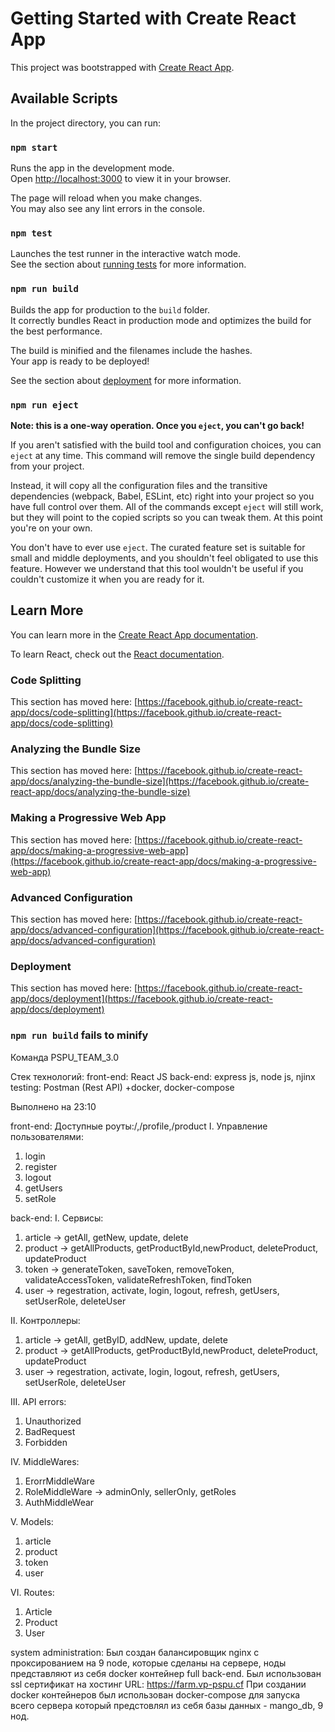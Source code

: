 # Getting Started with Create React App

This project was bootstrapped with [Create React App](https://github.com/facebook/create-react-app).

## Available Scripts

In the project directory, you can run:

### `npm start`

Runs the app in the development mode.\
Open [http://localhost:3000](http://localhost:3000) to view it in your browser.

The page will reload when you make changes.\
You may also see any lint errors in the console.

### `npm test`

Launches the test runner in the interactive watch mode.\
See the section about [running tests](https://facebook.github.io/create-react-app/docs/running-tests) for more information.

### `npm run build`

Builds the app for production to the `build` folder.\
It correctly bundles React in production mode and optimizes the build for the best performance.

The build is minified and the filenames include the hashes.\
Your app is ready to be deployed!

See the section about [deployment](https://facebook.github.io/create-react-app/docs/deployment) for more information.

### `npm run eject`

**Note: this is a one-way operation. Once you `eject`, you can't go back!**

If you aren't satisfied with the build tool and configuration choices, you can `eject` at any time. This command will remove the single build dependency from your project.

Instead, it will copy all the configuration files and the transitive dependencies (webpack, Babel, ESLint, etc) right into your project so you have full control over them. All of the commands except `eject` will still work, but they will point to the copied scripts so you can tweak them. At this point you're on your own.

You don't have to ever use `eject`. The curated feature set is suitable for small and middle deployments, and you shouldn't feel obligated to use this feature. However we understand that this tool wouldn't be useful if you couldn't customize it when you are ready for it.

## Learn More

You can learn more in the [Create React App documentation](https://facebook.github.io/create-react-app/docs/getting-started).

To learn React, check out the [React documentation](https://reactjs.org/).

### Code Splitting

This section has moved here: [https://facebook.github.io/create-react-app/docs/code-splitting](https://facebook.github.io/create-react-app/docs/code-splitting)

### Analyzing the Bundle Size

This section has moved here: [https://facebook.github.io/create-react-app/docs/analyzing-the-bundle-size](https://facebook.github.io/create-react-app/docs/analyzing-the-bundle-size)

### Making a Progressive Web App

This section has moved here: [https://facebook.github.io/create-react-app/docs/making-a-progressive-web-app](https://facebook.github.io/create-react-app/docs/making-a-progressive-web-app)

### Advanced Configuration

This section has moved here: [https://facebook.github.io/create-react-app/docs/advanced-configuration](https://facebook.github.io/create-react-app/docs/advanced-configuration)

### Deployment

This section has moved here: [https://facebook.github.io/create-react-app/docs/deployment](https://facebook.github.io/create-react-app/docs/deployment)

### `npm run build` fails to minify

Команда PSPU_TEAM_3.0

Стек технологий:
front-end: React JS
back-end: express js, node js, njinx
testing: Postman (Rest API)
+docker, docker-compose

Выполнено на 23:10

front-end:
Доступные роуты:/,/profile,/product
I. Управление пользователями:

1. login
2. register
3. logout
4. getUsers
5. setRole

back-end:
I. Сервисы:

1. article -> getAll, getNew, update, delete
2. product -> getAllProducts, getProductById,newProduct, deleteProduct, updateProduct
3. token -> generateToken, saveToken, removeToken, validateAccessToken, validateRefreshToken, findToken
4. user -> regestration, activate, login, logout, refresh, getUsers, setUserRole, deleteUser

II. Контроллеры:

1. article -> getAll, getByID, addNew, update, delete
2. product -> getAllProducts, getProductById,newProduct, deleteProduct, updateProduct
3. user -> regestration, activate, login, logout, refresh, getUsers, setUserRole, deleteUser

III. API errors:

1. Unauthorized
2. BadRequest
3. Forbidden

IV. MiddleWares:

1. ErorrMiddleWare
2. RoleMiddleWare -> adminOnly, sellerOnly, getRoles
3. AuthMiddleWear

V. Models:

1. article
2. product
3. token
4. user

VI. Routes:

1. Article
2. Product
3. User

system administration:
Был создан балансировщик nginx с проксированием на 9 node, которые сделаны на сервере, ноды представляют из себя docker контейнер full back-end.
Был использован ssl сертификат на хостинг URL: https://farm.vp-pspu.cf
При создании docker контейнеров был использован docker-compose для запуска всего сервера который предстовлял из себя базы данных - mango_db, 9 нод.
